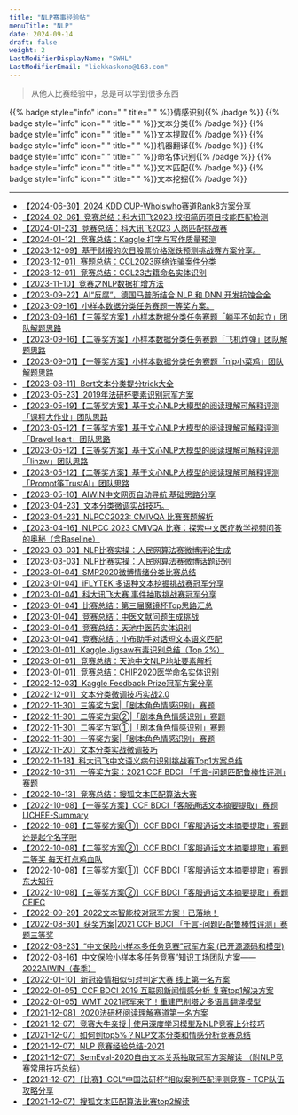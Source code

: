 ```yaml
---
title: "NLP赛事经验帖"
menuTitle: "NLP"
date: 2024-09-14
draft: false
weight: 2
LastModifierDisplayName: "SWHL"
LastModifierEmail: "liekkaskono@163.com"
---
```

 
> 从他人比赛经验中，总是可以学到很多东西
 
{{% badge style="info" icon=" " title=" " %}}情感识别{{% /badge %}}
{{% badge style="info" icon=" " title=" " %}}文本分类{{% /badge %}}
{{% badge style="info" icon=" " title=" " %}}文本提取{{% /badge %}}
{{% badge style="info" icon=" " title=" " %}}机器翻译{{% /badge %}}
{{% badge style="info" icon=" " title=" " %}}命名体识别{{% /badge %}}
{{% badge style="info" icon=" " title=" " %}}文本匹配{{% /badge %}}
{{% badge style="info" icon=" " title=" " %}}文本挖掘{{% /badge %}}
 
---
 

- [【2024-06-30】2024 KDD CUP-Whoiswho赛道Rank8方案分享](https://mp.weixin.qq.com/s/6bN-2kON9AjQqvTJ1wUfQA)
- [【2024-02-06】竞赛总结：科大讯飞2023 校招简历项目技能匹配检测](https://mp.weixin.qq.com/s/tw7NsNXEYPI4yi0LuXZraQ)
- [【2024-01-23】竞赛总结：科大讯飞2023 人岗匹配挑战赛](https://mp.weixin.qq.com/s/fPQ_JhDvoOGMH5Yi7QAg6g)
- [【2024-01-12】竞赛总结：Kaggle 打字与写作质量预测](https://mp.weixin.qq.com/s/AvBpOVANpoCEB9WCBlDIsQ)
- [【2023-12-09】基于财报的次日股票价格涨跌预测挑战赛方案分享。](https://mp.weixin.qq.com/s/moUn00Aek9bhu4gu2JCKJQ)
- [【2023-12-01】赛题总结：CCL2023网络诈骗案件分类](https://mp.weixin.qq.com/s/714RUgsAQ6ePdNwSYKVKfA)
- [【2023-12-01】竞赛总结：CCL23古籍命名实体识别](https://mp.weixin.qq.com/s/jhQy5bgv1oH97Ohkh19Rqg)
- [【2023-11-10】竞赛之NLP数据扩增方法](http://mp.weixin.qq.com/s?__biz=Mzk0NDE5Nzg1Ng==&mid=2247508790&idx=2&sn=c6111f650f8158ac6be99b2548774c83&chksm=c32abab9f45d33af47980d4af2830d205b886803175efa257193f3c51f67eddcaa609999ec07#rd)
- [【2023-09-22】AI“反腐”，德国马普所结合 NLP 和 DNN 开发抗蚀合金](http://mp.weixin.qq.com/s?__biz=MzI1MjQ2OTQ3Ng==&mid=2247615379&idx=2&sn=ee37f78d791c169a44a4f6f260bfe30a&chksm=e9e00a18de97830ead98a30aae39db23ba925a5cae55f66c60f582731975cbe07e79fcd7ac79#rd)
- [【2023-09-16】小样本数据分类任务赛题一等奖方案。](http://mp.weixin.qq.com/s?__biz=Mzk0NDE5Nzg1Ng==&mid=2247508275&idx=2&sn=8c246e09d3cd5e8bcf7a8dc952305a4a&chksm=c32ab8bcf45d31aacef9c1698f9ef23b1ad0c4670c97a06937d6a934571232f36661faf76e0e#rd)
- [【2023-09-16】【三等奖方案】小样本数据分类任务赛题「躺平不如起立」团队解题思路](http://mp.weixin.qq.com/s?__biz=MzI5ODQxMTk5MQ==&mid=2247518687&idx=1&sn=e78cbb278d02b922070a03d471ccabca&chksm=eca4fb67dbd37271b9e05f7e11e84924c6320c7be385f998e2bc39f6dea90aee80d10704f38e#rd)
- [【2023-09-16】【二等奖方案】小样本数据分类任务赛题「飞机炸弹」团队解题思路](http://mp.weixin.qq.com/s?__biz=MzI5ODQxMTk5MQ==&mid=2247518799&idx=1&sn=5b73722ae23be83c2b87c5910fc5c69d&chksm=eca4f8f7dbd371e16f389a740847a44a871d29dce3668c680ee303ba10eda2d9aedf7d21fa10#rd)
- [【2023-09-01】【一等奖方案】小样本数据分类任务赛题「nlp小菜鸡」团队解题思路](http://mp.weixin.qq.com/s?__biz=MzI5ODQxMTk5MQ==&mid=2247518595&idx=1&sn=5031fbee8132fd4b75a5e6fa2564cb4c&chksm=eca4fb3bdbd3722d11c17e4c2fd29113cf46172b54f59a18fdefe1e9d743d9c0841be6da81e8#rd)
- [【2023-08-11】Bert文本分类提分trick大全](http://mp.weixin.qq.com/s?__biz=Mzk0NDE5Nzg1Ng==&mid=2247508115&idx=1&sn=c0087f6ec26715febc0517f37ec33246&chksm=c32ab91cf45d300a07f29f008496afe51c380bf2dacb01dbf22be56de494bd87799cf2546ff9#rd)
- [【2023-05-23】2019年法研杯要素识别冠军方案](https://mp.weixin.qq.com/s/UVMTGDXlq16Gxnjo2sG56A)
- [【2023-05-19】【二等奖方案】基于文心NLP大模型的阅读理解可解释评测「课程大作业」团队思路](http://mp.weixin.qq.com/s?__biz=MzI5ODQxMTk5MQ==&mid=2247515059&idx=1&sn=ac019c49f55c6f2a272196f310ba8a98&chksm=eca4c90bdbd3401d700524273bf428548a1ab2718c3f6aa221747154cbf75d96726c8d0cc0c2#rd)
- [【2023-05-12】【三等奖方案】基于文心NLP大模型的阅读理解可解释评测「BraveHeart」团队思路](http://mp.weixin.qq.com/s?__biz=MzI5ODQxMTk5MQ==&mid=2247514909&idx=1&sn=5c12ef4dfa62e9364b209fd3ad89384c&chksm=eca4c9a5dbd340b3997999eb826e24229e5e5d6edd6e23ffa38204da625cc46dc610d3bbf803#rd)
- [【2023-05-12】【三等奖方案】基于文心NLP大模型的阅读理解可解释评测「linzw」团队思路](http://mp.weixin.qq.com/s?__biz=MzI5ODQxMTk5MQ==&mid=2247515035&idx=1&sn=09435cc2d0487a87e1755a79bce981e7&chksm=eca4c923dbd340358ff67a2076cb79a9a462b9ffa6d4d7559c9ab6b7671d5f4daa06f6a2f1d4#rd)
- [【2023-05-12】【二等奖方案】基于文心NLP大模型的阅读理解可解释评测「Prompt筝TrustAI」团队思路](https://mp.weixin.qq.com/s/Z0eI5fwhWvwP-tk5iIIopg)
- [【2023-05-10】AIWIN中文网页自动导航 基础思路分享](https://mp.weixin.qq.com/s/8FNjYdZbzmdEz45g6w3ZyA)
- [【2023-04-23】文本分类微调实战技巧。](http://mp.weixin.qq.com/s?__biz=Mzk0NDE5Nzg1Ng==&mid=2247507045&idx=1&sn=699cf963f0fc668a798eb6fd3ab21ed5&chksm=c32ac5eaf45d4cfc2756a459048c7f4bd133fc5fb439eba98d7d4fb9aeca4df5c5b41bc8e5f4#rd)
- [【2023-04-23】NLPCC2023:  CMIVQA 比赛赛题解析](http://mp.weixin.qq.com/s?__biz=MzIwNDA5NDYzNA==&mid=2247501469&idx=1&sn=9ef99c54f26a9b9a1ee42fbeae51db50&chksm=96c7eb58a1b0624ec23264bdb2f65222cf14ff2645d60d5072c09f5afeac45014cfd1abb08e8#rd)
- [【2023-04-16】NLPCC 2023 CMIVQA 比赛：探索中文医疗教学视频问答的奥秘（含Baseline）](http://mp.weixin.qq.com/s?__biz=Mzk0NDE5Nzg1Ng==&mid=2247507001&idx=2&sn=13bb2b2b55af821c474981ab3523911e&chksm=c32ac5b6f45d4ca0b0a0b3fbd4d1a2136c818e11690b4f07bf7e90ac09dce1043ea146ab2fcb#rd)
- [【2023-03-03】NLP比赛实操：人民网算法赛微博评论生成](http://mp.weixin.qq.com/s?__biz=MzIwNDA5NDYzNA==&mid=2247501103&idx=1&sn=0763d3ac52e248efaf301148409cc445&chksm=96c7e8eaa1b061fcbd009ea6430059e3dcc9b1a41299b08cd24c2fd2673a98ca10f2e6d11005#rd)
- [【2023-03-03】NLP比赛实操：人民网算法赛微博话题识别](http://mp.weixin.qq.com/s?__biz=MzIwNDA5NDYzNA==&mid=2247501158&idx=1&sn=11557d4eafc8894dcdf57e7924fe3459&chksm=96c7e8a3a1b061b51dfe8315e2c660f1c974314cf60e50c1d0fe37f9bba9585073dcc5fe7696#rd)
- [【2023-01-04】SMP2020微博情绪分类比赛总结](http://mp.weixin.qq.com/s?__biz=MzIwNDA5NDYzNA==&amp;mid=2247487021&amp;idx=1&amp;sn=8af5eb742cd1ada309c6582154d38a3b&amp;chksm=96c423e8a1b3aafec150f51ca099fd74690293bd590ed25a8da5911a427b8cd136b4a466aabb&amp;scene=21#wechat_redirect)
- [【2023-01-04】iFLYTEK 多语种文本挖掘挑战赛冠军分享](http://mp.weixin.qq.com/s?__biz=MzIwNDA5NDYzNA==&amp;mid=2247489625&amp;idx=1&amp;sn=63885f771fd0b3c3779138d80d5bbffa&amp;chksm=96c4359ca1b3bc8a65328fab16653f7ef95f743a4ad9acc1488be690f3a156c5696673d23787&amp;scene=21#wechat_redirect)
- [【2023-01-04】科大讯飞大赛 事件抽取挑战赛冠军分享](http://mp.weixin.qq.com/s?__biz=MzIwNDA5NDYzNA==&amp;mid=2247489380&amp;idx=1&amp;sn=ee975a87c149b0dd88ffc3f00df9a1f8&amp;chksm=96c43aa1a1b3b3b7abdfc58bd9727847c95c27b19bafd9fbd74af2d57a4813d7ebe4b989a53e&amp;scene=21#wechat_redirect)
- [【2023-01-04】比赛总结：第三届魔镜杯Top思路汇总](http://mp.weixin.qq.com/s?__biz=MzIwNDA5NDYzNA==&amp;mid=2247489868&amp;idx=1&amp;sn=8d1cdd65c89f0a57821524f28373ac96&amp;chksm=96c43489a1b3bd9f837ce1d4895f4bc7e24f96f66d2b427de64ec19137b984472f5c1e8c49ad&amp;scene=21#wechat_redirect)
- [【2023-01-04】竞赛总结：中医文献问题生成挑战](http://mp.weixin.qq.com/s?__biz=MzIwNDA5NDYzNA==&amp;mid=2247490569&amp;idx=1&amp;sn=9fcc6378bd883cdf16ce9642f344b75f&amp;chksm=96c431cca1b3b8da636c0da8bccf34d9a150fe9ead4052872b2545eb71a4f9cb462025230c1b&amp;scene=21#wechat_redirect)
- [【2023-01-04】竞赛总结：天池中医药实体识别](http://mp.weixin.qq.com/s?__biz=MzIwNDA5NDYzNA==&amp;mid=2247490427&amp;idx=1&amp;sn=1c445c2641409eb0c37d96a90f735028&amp;chksm=96c436bea1b3bfa853752d8ce0385ad9f5ec8aaadadd5e51a82088e7419ed299df91968c4fed&amp;scene=21#wechat_redirect)
- [【2023-01-04】竞赛总结：小布助手对话短文本语义匹配](http://mp.weixin.qq.com/s?__biz=MzIwNDA5NDYzNA==&amp;mid=2247492497&amp;idx=1&amp;sn=ced162a923a5abca5a208f086a86abb8&amp;chksm=96c7ce54a1b04742edcd2d33d066783722b8e04ce11ba78d03e0441975a60371b9b6d5f6f6e7&amp;scene=21#wechat_redirect)
- [【2023-01-01】Kaggle Jigsaw有毒识别总结（Top 2%）](https://mp.weixin.qq.com/s?__biz=MzIwNDA5NDYzNA==&mid=2247498200&idx=1&sn=7d1b9aeb1780a47f2939b55a7a736995&chksm=96c7d41da1b05d0bfcc1c7819cc58552d2e0a703578f7a903f14f14e52b15c6b267ef9692cde&scene=21#wechat_redirect)
- [【2023-01-01】竞赛总结：天池中文NLP地址要素解析](https://mp.weixin.qq.com/s?__biz=MzIwNDA5NDYzNA==&mid=2247498876&idx=1&sn=c939ae3fe073799e48664a2157583810&chksm=96c7d1b9a1b058af470675a5462118d34cd309a32334a3d300184549a627dfedfca88b9a15d8&scene=21#wechat_redirect)
- [【2023-01-01】竞赛总结：CHIP2020医学命名实体识别](https://mp.weixin.qq.com/s?__biz=MzIwNDA5NDYzNA==&mid=2247498894&idx=1&sn=484bdad916242c06c10f20877a21791b&chksm=96c7d14ba1b0585d47b04a626f2b4722546f1f64b6d8bfb4d579aa1b814f351db3fde55f11ea&scene=21#wechat_redirect)
- [【2022-12-03】Kaggle Feedback Prize冠军方案分享](https://mp.weixin.qq.com/s/boWx1P9HxKsxdgZLNp7DBw)
- [【2022-12-01】文本分类微调技巧实战2.0](http://mp.weixin.qq.com/s?__biz=MzAxOTU5NTU4MQ==&mid=2247490397&idx=1&sn=c4594d3d6926b21ca94f1aae4c30cc5d&chksm=9bc5f30facb27a19041dda0a86d75ea0a0a0130835310208ffc9d9b1b081259127fd42452edc#rd)
- [【2022-11-30】三等奖方案|「剧本角色情感识别」赛题](http://mp.weixin.qq.com/s?__biz=MzI5ODQxMTk5MQ==&mid=2247511551&idx=4&sn=35e3484815b5f038bdef53ba322770b1&chksm=eca4df47dbd35651f1ba90edf161f7c132d2a76fa1698512da833e313e4699c16ae2d6457233#rd)
- [【2022-11-30】二等奖方案②|「剧本角色情感识别」赛题](http://mp.weixin.qq.com/s?__biz=MzI5ODQxMTk5MQ==&mid=2247511551&idx=3&sn=73de5cffb9496c4268a3785e54377b4c&chksm=eca4df47dbd3565123dbf96b4e8dfc136ebaff53a1f33d46062ba6ff17b71bcff52af2bf726b#rd)
- [【2022-11-30】二等奖方案①|「剧本角色情感识别」赛题](http://mp.weixin.qq.com/s?__biz=MzI5ODQxMTk5MQ==&mid=2247511551&idx=2&sn=3f57b60b5a99e864c02d9f5a664568ad&chksm=eca4df47dbd356510cefa4f88a4a049216bbd574b66d0dc6d40ea2639b78dd1691439119a69f#rd)
- [【2022-11-30】一等奖方案|「剧本角色情感识别」赛题](http://mp.weixin.qq.com/s?__biz=MzI5ODQxMTk5MQ==&mid=2247511551&idx=1&sn=44aa533ffa97ee4a01cf6cb9aeef1916&chksm=eca4df47dbd35651ffb89d88694ae918c962d6540e03f93a5eb64f53ee5f61aeb4395be5e5ca#rd)
- [【2022-11-20】文本分类实战微调技巧](https://mp.weixin.qq.com/s/DKmKJs9ttRW2In3nh9JYRA)
- [【2022-11-18】科大讯飞中文语义病句识别挑战赛Top1方案总结](https://mp.weixin.qq.com/s/RRlySNLoaDFBbYAK_eJi2Q)
- [【2022-10-31】一等奖方案：2021 CCF BDCI 「千言-问题匹配鲁棒性评测」赛题](https://mp.weixin.qq.com/s/M-S-_LtTrJe_NbVLCazjuA)
- [【2022-10-13】竞赛总结：搜狐文本匹配算法大赛](https://mp.weixin.qq.com/s/RauZ8WI3nkYitVzbcVxP9A)
- [【2022-10-08】【一等奖方案】CCF BDCI「客服通话文本摘要提取」赛题 LICHEE-Summary](https://mp.weixin.qq.com/s/WVEMyYcTB_lHkFz4QR-CSA)
- [【2022-10-08】【二等奖方案①】CCF BDCI「客服通话文本摘要提取」赛题 还是起个名字吧](https://mp.weixin.qq.com/s/4eBuqHTxfLVq2EkePag9aw)
- [【2022-10-08】【二等奖方案②】CCF BDCI「客服通话文本摘要提取」赛题二等奖 每天打点鸡血队](https://mp.weixin.qq.com/s/ogpOtbKek4XB3miNn_1GyQ)
- [【2022-10-08】【三等奖方案①】CCF BDCI「客服通话文本摘要提取」赛题 东大知行](https://mp.weixin.qq.com/s/UVgJy9yvYOPPIZgMBg5B_w)
- [【2022-10-08】【三等奖方案②】CCF BDCI「客服通话文本摘要提取」赛题 CEIEC](https://mp.weixin.qq.com/s/CNkHo8K2q9mOIpH5GkZsJg)
- [【2022-09-29】2022文本智能校对冠军方案！已落地！](https://mp.weixin.qq.com/s/E8A-H3RctJcZLXGv0oWXiQ)
- [【2022-08-30】获奖方案|2021 CCF BDCI 「千言-问题匹配鲁棒性评测」赛题三等奖](https://mp.weixin.qq.com/s/sdvM6Q8x1g8gFYnyRm-bXQ)
- [【2022-08-23】“中文保险小样本多任务竞赛”冠军方案 (已开源源码和模型)](https://mp.weixin.qq.com/s/MeqlMgtvQqnE7x3sJlKHKw)
- [【2022-08-16】中文保险小样本多任务竞赛”知识工场团队方案——2022AIWIN（春季）](https://www.chinait.com/ai-cloud-edge/115533.html)
- [【2022-01-10】新冠疫情相似句对判定大赛 线上第一名方案](https://github.com/zzy99/epidemic-sentence-pair)
- [【2022-01-05】CCF BDCI 2019 互联网新闻情感分析 复赛top1解决方案](https://github.com/cxy229/BDCI2019-SENTIMENT-CLASSIFICATION)
- [【2022-01-05】WMT 2021冠军来了！重建巴别塔之多语言翻译模型](https://mp.weixin.qq.com/s/i2_5DDKHv-iShnhjObRg9Q)
- [【2021-12-08】2020法研杯阅读理解赛道第一名方案](https://renxingkai.github.io/2021/05/14/cail-2020-mrc/)
- [【2021-12-07】竞赛大牛亲授 | 使用深度学习模型及NLP竞赛上分技巧](https://blog.51cto.com/u_15310860/3198328)
- [【2021-12-07】如何到top5%？NLP文本分类和情感分析竞赛总结](https://cloud.tencent.com/developer/article/1540861)
- [【2021-12-07】NLP 竞赛经验总结-2021](https://zhuanlan.zhihu.com/p/371198818)
- [【2021-12-07】SemEval-2020自由文本关系抽取冠军方案解读 （附NLP竞赛常用技巧总结）](https://zhuanlan.zhihu.com/p/212227643)
- [【2021-12-07】【比赛】CCL“中国法研杯”相似案例匹配评测竞赛 - TOP队伍攻略分享](https://zhuanlan.zhihu.com/p/88207736)
- [【2021-12-07】搜狐文本匹配算法比赛top2解读](https://blog.csdn.net/qq_16949707/article/details/118695359)
